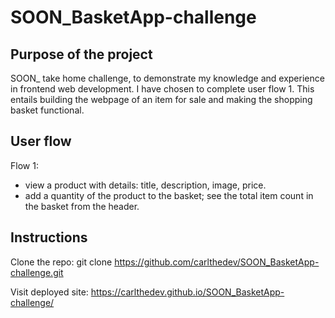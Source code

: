 # SOON_BasketApp-challenge

## Purpose of the project

SOON_ take home challenge, to demonstrate my knowledge and experience in frontend web development.
I have chosen to complete user flow 1. This entails building the webpage of an item for sale and making the shopping basket functional.

## User flow

Flow 1:
- view a product with details: title, description, image, price.
- add a quantity of the product to the basket; see the total item count in the basket from the header.

## Instructions

Clone the repo:
git clone https://github.com/carlthedev/SOON_BasketApp-challenge.git

Visit deployed site:
https://carlthedev.github.io/SOON_BasketApp-challenge/
